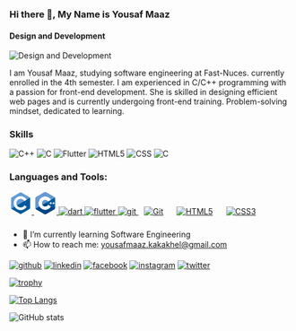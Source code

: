 ### Hi there 👋, My Name is Yousaf Maaz
#### Design and Development 
![Design and Development ](https://media.licdn.com/dms/image/D4D16AQEpPTByDvaz6g/profile-displaybackgroundimage-shrink_350_1400/0/1698697061582?e=1711584000&v=beta&t=gyqoz76Yq0IvBTftTQHjoksNsmecWD3__YJIQsFOopw)

I am Yousaf Maaz, studying software engineering at Fast-Nuces. currently enrolled in the 4th semester.
I am experienced in C/C++ programming with a passion for front-end development. She is skilled in designing efficient web pages and is currently undergoing front-end training. Problem-solving mindset, dedicated to learning.


### Skills
![C++](https://img.shields.io/badge/C++-Expert-brightgreen)
![C](https://img.shields.io/badge/C-Expert-brightgreen)
![Flutter](https://img.shields.io/badge/Flutter-Basic-brightgreen)
![HTML5](https://img.shields.io/badge/HTML5-Basic-red)
![CSS](https://img.shields.io/badge/CSS-Basic-red)
![C](https://img.shields.io/badge/Dart-Basic-brightgreen)

<h3 align="left">Languages and Tools:</h3>
<p align="left">  <a href="https://www.cprogramming.com/" target="_blank" rel="noreferrer"> <img src="https://raw.githubusercontent.com/devicons/devicon/master/icons/c/c-original.svg" alt="c" width="40" height="40"/> </a> <a href="https://www.w3schools.com/cpp/" target="_blank" rel="noreferrer"> <img src="https://raw.githubusercontent.com/devicons/devicon/master/icons/cplusplus/cplusplus-original.svg" alt="cplusplus" width="40" height="40"/> </a> <a href="https://dart.dev" target="_blank" rel="noreferrer"> <img src="https://www.vectorlogo.zone/logos/dartlang/dartlang-icon.svg" alt="dart" width="40" height="40"/> </a>  <a href="https://flutter.dev" target="_blank" rel="noreferrer"> <img src="https://www.vectorlogo.zone/logos/flutterio/flutterio-icon.svg" alt="flutter" width="40" height="40"/> </a>  <a href="https://git-scm.com/" target="_blank" rel="noreferrer"> <img src="https://www.vectorlogo.zone/logos/git-scm/git-scm-icon.svg" alt="git" width="40" height="40"/> </a><a href="https://github.com/" target="_blank"><img style="margin: 10px" src="https://profilinator.rishav.dev/skills-assets/git-scm-icon.svg" alt="Git" height="50" /></a> <a href="https://en.wikipedia.org/wiki/HTML5" target="_blank"><img style="margin: 10px" src="https://profilinator.rishav.dev/skills-assets/html5-original-wordmark.svg" alt="HTML5" height="50" /></a>
<a href="https://www.w3schools.com/css/" target="_blank"><img style="margin: 10px" src="https://profilinator.rishav.dev/skills-assets/css3-original-wordmark.svg" alt="CSS3" height="50" /></a>  

  
- 🌱 I’m currently learning Software Engineering  
- 📫 How to reach me: yousafmaaz.kakakhel@gmail.com 


[<img src='https://cdn.jsdelivr.net/npm/simple-icons@3.0.1/icons/github.svg' alt='github' height='40'>](https://github.com/Yousaf-Maaz)  [<img src='https://cdn.jsdelivr.net/npm/simple-icons@3.0.1/icons/linkedin.svg' alt='linkedin' height='40'>](https://www.linkedin.com/in/https://www.linkedin.com/in/yousaf-maaz//)  [<img src='https://cdn.jsdelivr.net/npm/simple-icons@3.0.1/icons/facebook.svg' alt='facebook' height='40'>](https://www.facebook.com/https://www.facebook.com/yousaf.maaz.1)  [<img src='https://cdn.jsdelivr.net/npm/simple-icons@3.0.1/icons/instagram.svg' alt='instagram' height='40'>](https://www.instagram.com/https://www.instagram.com/yousaf.maaz//)  [<img src='https://cdn.jsdelivr.net/npm/simple-icons@3.0.1/icons/twitter.svg' alt='twitter' height='40'>](https://twitter.com/YousafMaazKKK)  

[![trophy](https://github-profile-trophy.vercel.app/?username=Yousaf-Maaz)](https://github.com/ryo-ma/github-profile-trophy)

[![Top Langs](https://github-readme-stats.vercel.app/api/top-langs/?username=Yousaf-Maaz)](https://github.com/anuraghazra/github-readme-stats)

![GitHub stats](https://github-readme-stats.vercel.app/api?username=Yousaf-Maaz&show_icons=true)  

